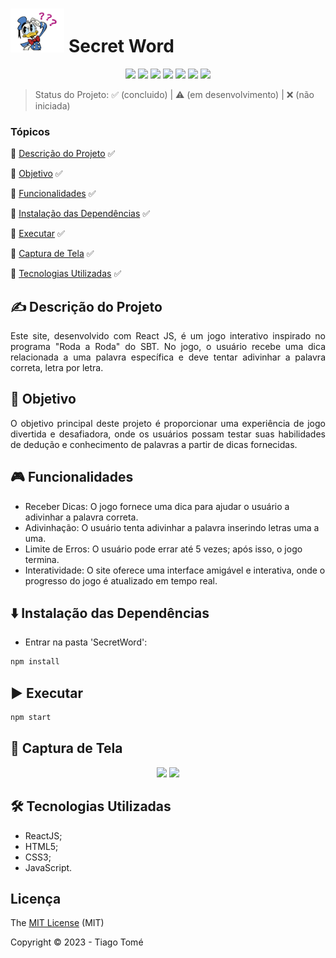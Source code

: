 # <img src="./src/assets/donaldPensando.gif" height="70px"/> Secret Word


<p align="center">
  <img src="https://img.shields.io/badge/React-20232A?style=for-the-badge&logo=react&logoColor=61DAFB"/>
  <img src="https://img.shields.io/badge/HTML5-E34F26?style=for-the-badge&logo=html5&logoColor=white"/>
  <img src="https://img.shields.io/badge/CSS3-1572B6?style=for-the-badge&logo=css3&logoColor=white"/>
  <img src="https://img.shields.io/badge/JavaScript-323330?style=for-the-badge&logo=javascript&logoColor=F7DF1E"/>
  <img src="https://img.shields.io/badge/Figma-F24E1E?style=for-the-badge&logo=figma&logoColor=white"/>
  <img src="http://img.shields.io/static/v1?label=STATUS&message=%20CONCLUIDO&color=green&style=for-the-badge"/>
  <img src="http://img.shields.io/static/v1?label=License&message=MIT&color=green&style=for-the-badge"/>
</p>

> Status do Projeto: :white_check_mark: (concluido) | :warning: (em desenvolvimento) | :x: (não iniciada)

### Tópicos
:small_blue_diamond: [Descrição do Projeto](#writing_hand-descrição-do-projeto) :white_check_mark:

:small_blue_diamond: [Objetivo](#dart-objetivo) :white_check_mark:

:small_blue_diamond: [Funcionalidades](#video_game-funcionalidades) :white_check_mark:

:small_blue_diamond: [Instalação das Dependências](#arrow_down-instalação-das-dependências) :white_check_mark:

:small_blue_diamond: [Executar](#arrow_forward-executar) :white_check_mark:

:small_blue_diamond: [Captura de Tela](#camera_flash-captura-de-tela) :white_check_mark:

:small_blue_diamond: [Tecnologias Utilizadas](#hammer_and_wrench-tecnologias-utilizadas) :white_check_mark:



## :writing_hand: Descrição do Projeto 
<p align="justify"> Este site, desenvolvido com React JS, é um jogo interativo inspirado no programa "Roda a Roda" do SBT. No jogo, o usuário recebe uma dica relacionada a uma palavra específica e deve tentar adivinhar a palavra correta, letra por letra. </p>

## :dart: Objetivo 
<p align="justify"> O objetivo principal deste projeto é proporcionar uma experiência de jogo divertida e desafiadora, onde os usuários possam testar suas habilidades de dedução e conhecimento de palavras a partir de dicas fornecidas. </p>

## :video_game: Funcionalidades 
- Receber Dicas: O jogo fornece uma dica para ajudar o usuário a adivinhar a palavra correta.
- Adivinhação: O usuário tenta adivinhar a palavra inserindo letras uma a uma.
- Limite de Erros: O usuário pode errar até 5 vezes; após isso, o jogo termina.
- Interatividade: O site oferece uma interface amigável e interativa, onde o progresso do jogo é atualizado em tempo real.

## :arrow_down: Instalação das Dependências
- Entrar na pasta 'SecretWord':
``` bash
npm install
```

## :arrow_forward: Executar
``` bash
npm start
```

## :camera_flash: Captura de Tela 
<div align="center"> 
  <img src="https://github.com/tiagoothome/SecretWord/assets/102389691/e5c264d7-3e53-446d-9c56-b90b92c8bb89.png" width="700px" />
  <img src="https://github.com/user-attachments/assets/ff14967d-e712-44d1-891f-042b769bda0c width="700px" />
</div>

## :hammer_and_wrench: Tecnologias Utilizadas 
- ReactJS;
- HTML5;
- CSS3;
- JavaScript.

## Licença
The [MIT License]() (MIT)

Copyright :copyright: 2023 - Tiago Tomé
